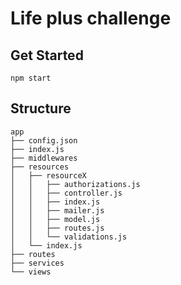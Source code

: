 # Life plus challenge

## Get Started

```
npm start
```

## Structure

```
app
├── config.json
├── index.js
├── middlewares
├── resources
│   ├── resourceX
│   │   ├── authorizations.js
│   │   ├── controller.js
│   │   ├── index.js
│   │   ├── mailer.js
│   │   ├── model.js
│   │   ├── routes.js
│   │   └── validations.js
│   └── index.js
├── routes
├── services
└── views
```

